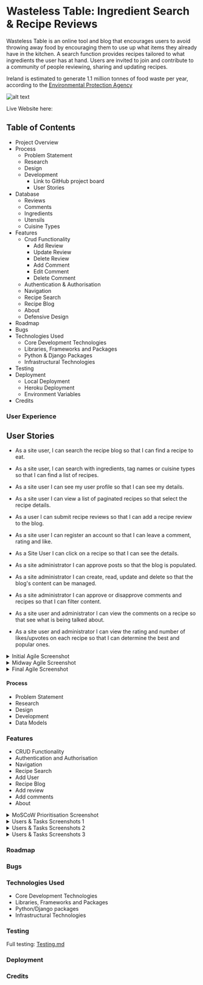 # Wasteless Table: Ingredient Search & Recipe Reviews

Wasteless Table is an online tool and blog that encourages users to avoid throwing away food by encouraging them to use up what items they already have in the kitchen. A search function provides recipes tailored to what ingredients the user has at hand. Users are invited to join and contribute to a community of people reviewing, sharing and updating recipes. 

Ireland is estimated to generate 1.1 million tonnes of food waste per year, according to the [Environmental Protection Agency](https://www.epa.ie/publications/circular-economy/resources/nature-and-extent-update-15th-June.pdf)

![alt text]()

Live Website here: []()

## Table of Contents
- Project Overview
- Process
    - Problem Statement
    - Research
    - Design
    - Development
        - Link to GitHub project board
        - User Stories
- Database
    - Reviews
    - Comments
    - Ingredients
    - Utensils
    - Cuisine Types
- Features
    - Crud Functionality
        - Add Review
        - Update Review
        - Delete Review
        - Add Comment
        - Edit Comment
        - Delete Comment
    - Authentication & Authorisation
    - Navigation
    - Recipe Search
    - Recipe Blog
    - About
    - Defensive Design
- Roadmap
- Bugs
- Technologies Used
    - Core Development Technologies
    - Libraries, Frameworks and Packages
    - Python & Django Packages
    - Infrastructural Technologies
- Testing
- Deployment
    - Local Deployment
    - Heroku Deployment
    - Environment Variables
- Credits

### User Experience

## User Stories

- As a site user, I can search the recipe blog so that I can find a recipe to eat.
- As a site user, I can search with ingredients, tag names or cuisine types so that I can find a list of recipes.
- As a site user I can see my user profile so that I can see my details.
- As a site user I can view a list of paginated recipes so that select the recipe details.
- As a user I can submit recipe reviews so that I can add a recipe review to the blog.

- As a site user I can register an account so that I can leave a comment, rating and like.
- As a Site User I can click on a recipe so that I can see the details.
- As a site administrator I can approve posts so that the blog is populated.
- As a site administrator I can create, read, update and delete so that the blog's content can be managed.
- As a site administrator I can approve or disapprove comments and recipes so that I can filter content.
- As a site user and administrator I can view the comments on a recipe so that see what is being talked about.
- As a site user and administrator I can view the rating and number of likes/upvotes on each recipe so that I can determine the best and popular ones.

<details>
<summary>Initial Agile Screenshot</summary>
<br>

![Initial Agile Screenshot](static/readme_images/project_agile_initial_screenshot.png)

</details>

<details>
<summary>Midway Agile Screenshot</summary>
<br>

![Midway Agile Screenshot](static/readme_images/project_agile_screenshot.png)

</details>

<details>
<summary>Final Agile Screenshot</summary>
<br>

![Final Agile Screenshot](static/readme_images/ZenTableAgileView.png)

</details>

#### Process
- Problem Statement
- Research
- Design
- Development
- Data Models

### Features
- CRUD Functionality
- Authentication and Authorisation
- Navigation
- Recipe Search
- Add User
- Recipe Blog
- Add review
- Add comments
- About

<details>
<summary>MoSCoW Prioritisation Screenshot</summary>
<br>

![MoSCoW Prioritisation Screenshot](static/readme_images/ZenTableMoSCoW.png)

</details>

<details>
<summary>Users & Tasks Screenshots 1</summary>
<br>

![Users & Tasks Screenshots 1](static/readme_images/zentablestasks1.png)

</details>

<details>
<summary>Users & Tasks Screenshots 2</summary>
<br>

![Users & Tasks Screenshots 2](static/readme_images/zentablestasks2.png)

</details>

<details>
<summary>Users & Tasks Screenshots 3</summary>
<br>

![Users & Tasks Screenshots 3](static/readme_images/zentablestasks3.png)
</details>

### Roadmap

### Bugs

### Technologies Used
- Core Development Technologies
- Libraries, Frameworks and Packages
- Python/Django packages
- Infrastructural Technologies


### Testing

Full testing: [Testing.md](Testing.md)

### Deployment 

### Credits
